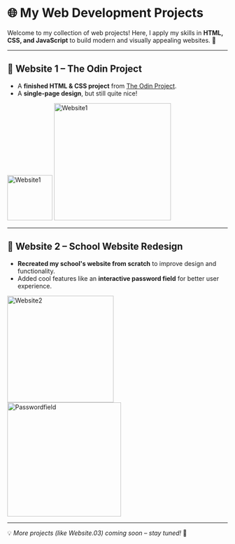 # 🌐 My Web Development Projects  

Welcome to my collection of web projects! Here, I apply my skills in **HTML, CSS, and JavaScript** to build modern and visually appealing websites. 🚀  

---

## 🎨 Website 1 – The Odin Project  

- A **finished HTML & CSS project** from [The Odin Project](https://www.theodinproject.com/paths/foundations/courses/foundations).  
- A **single-page design**, but still quite nice!  

<img width="103" alt="Website1" src="https://github.com/user-attachments/assets/94bc8ff0-6be2-4862-8913-539772527bb6" />  
<img width="267" alt="Website1" src="https://github.com/user-attachments/assets/ef64d9ef-9c6f-4afc-99d3-301851db28a5" />  

---

## 🏫 Website 2 – School Website Redesign  

- **Recreated my school's website from scratch** to improve design and functionality.  
- Added cool features like an **interactive password field** for better user experience.  

<img width="243" alt="Website2" src="https://github.com/user-attachments/assets/cf00e09a-5024-442b-8e1a-de5023f5e30d" />  
<img width="260" alt="Passwordfield" src="https://github.com/user-attachments/assets/6ffa3571-3512-4bdf-a99a-fa536cdacd98" />  

---

💡 *More projects (like Website.03) coming soon – stay tuned!* 🚀  

